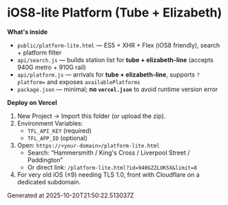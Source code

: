 # iOS8-lite Platform (Tube + Elizabeth)

**What's inside**
- `public/platform-lite.html` — ES5 + XHR + Flex (iOS8 friendly), search + platform filter
- `api/search.js` — builds station list for **tube + elizabeth-line** (accepts 940G metro + 910G rail)
- `api/platform.js` — arrivals for **tube + elizabeth-line**, supports `?platform=` and exposes `availablePlatforms`
- `package.json` — minimal; **no `vercel.json`** to avoid runtime version error

**Deploy on Vercel**
1) New Project → Import this folder (or upload the zip).
2) Environment Variables:
   - `TFL_API_KEY` (required)
   - `TFL_APP_ID`  (optional)
3) Open: `https://<your-domain>/platform-lite.html`
   - Search: “Hammersmith / King's Cross / Liverpool Street / Paddington”
   - Or direct link: `/platform-lite.html?id=940GZZLUKSX&limit=8`
4) For very old iOS (≤9) needing TLS 1.0, front with Cloudflare on a dedicated subdomain.

Generated at 2025-10-20T21:50:22.513037Z
